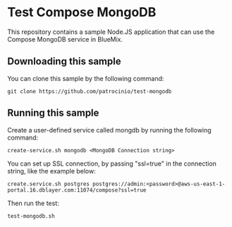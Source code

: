 Test Compose MongoDB
===
This repository contains a sample Node.JS application that can use the Compose MongoDB service in BlueMix.




Downloading this sample
---
You can clone this sample by the following command: 

    git clone https://github.com/patrocinio/test-mongodb




Running this sample
---
Create a user-defined service called mongdb by running the following command:

	create-service.sh mongodb <MongoDB Connection string>
	
You can set up SSL connection, by passing "ssl=true" in the connection string, like the example below:

	create.service.sh postgres postgres://admin:<password>@aws-us-east-1-portal.16.dblayer.com:11074/compose?ssl=true

Then run the test:

	test-mongodb.sh